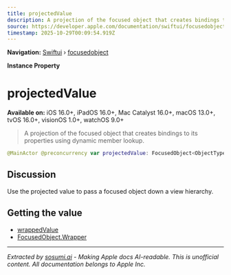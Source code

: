 ```yaml
---
title: projectedValue
description: A projection of the focused object that creates bindings to its properties using dynamic member lookup.
source: https://developer.apple.com/documentation/swiftui/focusedobject/projectedvalue
timestamp: 2025-10-29T00:09:54.919Z
---
```


**Navigation:** [Swiftui](/documentation/swiftui) › [focusedobject](/documentation/swiftui/focusedobject)

**Instance Property**

# projectedValue

**Available on:** iOS 16.0+, iPadOS 16.0+, Mac Catalyst 16.0+, macOS 13.0+, tvOS 16.0+, visionOS 1.0+, watchOS 9.0+

> A projection of the focused object that creates bindings to its properties using dynamic member lookup.

```swift
@MainActor @preconcurrency var projectedValue: FocusedObject<ObjectType>.Wrapper? { get }
```

## Discussion

Use the projected value to pass a focused object down a view hierarchy.

## Getting the value

- [wrappedValue](/documentation/swiftui/focusedobject/wrappedvalue)
- [FocusedObject.Wrapper](/documentation/swiftui/focusedobject/wrapper)

---

*Extracted by [sosumi.ai](https://sosumi.ai) - Making Apple docs AI-readable.*
*This is unofficial content. All documentation belongs to Apple Inc.*
